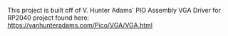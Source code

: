 This project is built off of V. Hunter Adams' PIO Assembly VGA Driver for RP2040 project found here: https://vanhunteradams.com/Pico/VGA/VGA.html
